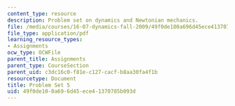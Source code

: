 ```yaml
---
content_type: resource
description: Problem set on dynamics and Newtonian mechanics.
file: /media/courses/16-07-dynamics-fall-2009/49f0de100a696d45ece41370785b093d_MIT16_07F09_hw05.pdf
file_type: application/pdf
learning_resource_types:
- Assignments
ocw_type: OCWFile
parent_title: Assignments
parent_type: CourseSection
parent_uid: c3dc16c0-f81e-c127-cacf-b8aa30fa4f1b
resourcetype: Document
title: Problem Set 5
uid: 49f0de10-0a69-6d45-ece4-1370785b093d
---
```

